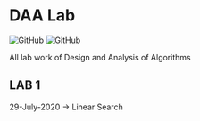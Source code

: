 # DAA Lab
![GitHub](https://img.shields.io/badge/License-MIT-Green.svg?style=for-the-badge)
![GitHub](https://img.shields.io/badge/Languages-Java%20%7C%20C%20%7C%20C%2B%2B-yellowgreen.svg?style=for-the-badge&logo=visual-studio-code)

All lab work of Design and Analysis of Algorithms

## LAB 1
29-July-2020 -> Linear Search

